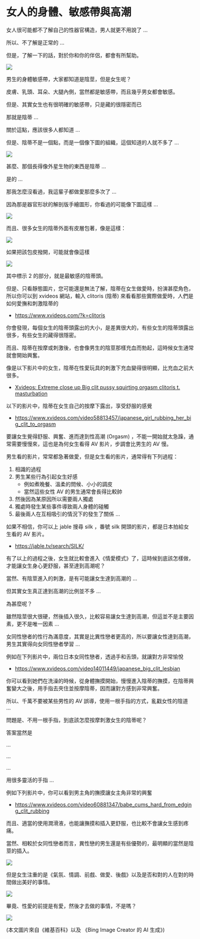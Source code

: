 # 女人的身體、敏感帶與高潮

女人很可能都不了解自己的性器官構造，男人就更不用說了 ...

所以、不了解是正常的 ...

但是，了解一下的話，對於你和你的伴侶，都會有所幫助。

![](../_img/female1.jpg)

男生的身體敏感帶，大家都知道是陰莖，但是女生呢？

皮膚、乳頭、耳朵、大腿內側，當然都是敏感帶，而且幾乎男女都會敏感。

但是、其實女生也有很明確的敏感帶，只是藏的很隱密而已

那就是陰蒂 ...

關於這點，應該很多人都知道 ...

但是、陰蒂不是一個點，而是一個像下圖的組織，這個知道的人就不多了 ...

![](../_img/clitoris0.png)

甚麼、那個長得像外星生物的東西是陰蒂 ...

是的 ...

那我怎麼沒看過，我這輩子都做愛那麼多次了 ...

因為那是器官形狀的解剖版手繪圖形，你看過的可能像下圖這樣 ...

![](../_img/clitoris1.png)

而且、很多女生的陰蒂外面有皮層包著，像是這樣：

![](../_img/clitoris1b.png)

如果把該包皮撥開，可能就會像這樣

![](../_img/clitoris1c.png)

其中標示 2 的部分，就是最敏感的陰蒂頭。

但是、只看靜態圖片，您可能還是無法了解，陰蒂在女生做愛時，扮演甚麼角色，所以你可以到 xvideos 網站，輸入 clitoris (陰蒂) 來看看那些實際做愛時，人們是如何愛撫和刺激陰蒂的

* https://www.xvideos.com/?k=clitoris

你會發現，每個女生的陰蒂頭露出的大小，是差異很大的，有些女生的陰蒂頭露出很多，有些女生的藏得很隱密。

而且、陰蒂在按摩或刺激後，也會像男生的陰莖那樣充血而勃起，這時候女生通常就會開始興奮。

像是以下影片中的女生，陰蒂在性愛玩具的刺激下充血變得很明顯，比充血之前大很多。

* [Xvideos: Extreme close up Big clit pussy squirting orgasm clitoris t. masturbation](https://www.xvideos.com/video51786001/extreme_close_up_big_clit_pussy_squirting_orgasm_clitoris_t._masturbation)

以下的影片中，陰蒂在女生自己的按摩下露出，享受舒服的感覺

* https://www.xvideos.com/video58813457/japanese_girl_rubbing_her_big_clit_to_orgasm

要讓女生覺得舒服、興奮、進而達到性高潮 (Orgasm) ，不能一開始就太急躁，通常需要慢慢來，這也是為何女生看得 AV 影片，步調會比男生的 AV 慢。

男生看的影片，常常都急著做愛，但是女生看的影片，通常得有下列過程：

1. 相識的過程
2. 男生某些行為引起女生好感
    * 例如煮晚餐、溫柔的問候、小小的調皮
    * 當然這些女性 AV 的男生通常會長得比較帥
3. 然後因為某原因所以需要兩人獨處
4. 獨處時發生某些事件導致兩人身體的碰觸
5. 最後兩人在互相吸引的情況下的發生了關係 ...

如果不相信，你可以上 jable 搜尋 silk ，番號 silk 開頭的影片，都是日本拍給女生看的 AV 影片。

* https://jable.tv/search/SILK/

有了以上的過程之後，女生就比較會進入《情愛模式》了，這時候到底該怎樣做，才能讓女生身心更舒服，甚至達到高潮呢？

當然、有陰莖進入的刺激，是有可能讓女生達到高潮的 ...

但其實女生真正達到高潮的比例並不多 ...

為甚麼呢？

雖然陰莖很大很硬，然後插入很久，比較容易讓女生達到高潮，但這並不是主要因素，更不是唯一因素 ...

女同性戀者的性行為滿意度，其實是比異性戀者更高的，所以要讓女性達到高潮，男生其實得向女同性戀者學習 ...

例如在下列影片中，兩位日本女同性戀者，透過手和舌頭，就讓對方非常愉悅

* https://www.xvideos.com/video14011449/japanese_big_clit_lesbian

你可以看到她們在洗澡的時候，從身體撫摸開始，慢慢進入陰蒂的撫摸，在陰蒂興奮變大之後，用手指去夾住並按摩陰蒂，因而讓對方感到非常興奮。

所以、千萬不要被某些男性的 AV 誤導，使用一根手指的方式，亂戳女性的陰道 ...

問題是、不用一根手指，到底該怎麼按摩刺激女生的陰蒂呢？

答案當然是

...

...

...


用很多靈活的手指 ...

例如下列影片中，你可以看到男主角的撫摸讓女主角非常的興奮

* https://www.xvideos.com/video60881347/babe_cums_hard_from_edging_clit_rubbing

而且、適當的使用潤滑液，也能讓撫摸和插入更舒服，也比較不會讓女生感到疼痛。

當然、相較於女同性戀者而言，異性戀的男生還是有些優勢的，最明顯的當然是陰莖的插入。

![](../_img/female2.jpg)

但是女生注重的是《氣氛、情調、前戲、做愛、後戲》以及是否和對的人在對的時間做出美好的事情。

![](../_img/female3.jpg)

畢竟、性愛的前提是有愛，然後才去做的事情，不是嗎？

![](../_img/female4.jpg)

(本文圖片來自《維基百科》以及 《Bing Image Creator 的 AI 生成》)